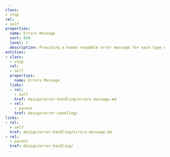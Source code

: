 ```yaml
---
class:
- stop
rel:
- self
properties:
  name: Errors Message
  sort: 850
  level: 3
  description: Providing a human readable error message for each type of error returned.
entities:
- class:
  - stop
  rel:
  - self
  properties:
    name: Errors Message
  links:
  - rel:
    - self
    href: design/error-handling/errors-message.md
  - rel:
    - parent
    href: design/error-handling/
links:
- rel:
  - self
  href: design/error-handling/errors-message.md
- rel:
  - parent
  href: design/error-handling/
...
```

